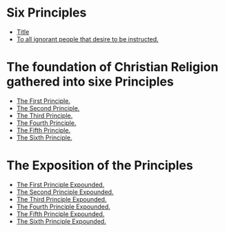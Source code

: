 # Six Principles

- [Title](1-title.md)
- [To all ignorant people that desire to be instructed.]()

# The foundation of Christian Religion gathered into sixe Principles

- [The First Principle.]()
- [The Second Principle.]()
- [The Third Principle.]()
- [The Fourth Principle.]()
- [The Fifth Principle.]()
- [The Sixth Principle.]()

# The Exposition of the Principles

- [The First Principle Expounded.]()
- [The Second Principle Expounded.]()
- [The Third Principle Expounded.]()
- [The Fourth Principle Expounded.]()
- [The Fifth Principle Expounded.]()
- [The Sixth Principle Expounded.]()
